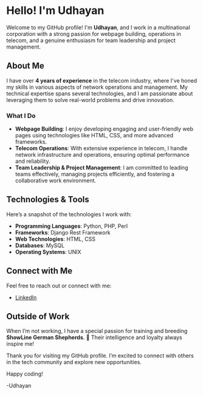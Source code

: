 # Hello! I'm Udhayan

Welcome to my GitHub profile! I'm **Udhayan**, and I work in a multinational corporation with a strong passion for webpage building, operations in telecom, and a genuine enthusiasm for team leadership and project management.

## About Me

I have over **4 years of experience** in the telecom industry, where I've honed my skills in various aspects of network operations and management. My technical expertise spans several technologies, and I am passionate about leveraging them to solve real-world problems and drive innovation.

### What I Do

- **Webpage Building**: I enjoy developing engaging and user-friendly web pages using technologies like HTML, CSS, and more advanced frameworks.
- **Telecom Operations**: With extensive experience in telecom, I handle network infrastructure and operations, ensuring optimal performance and reliability.
- **Team Leadership & Project Management**: I am committed to leading teams effectively, managing projects efficiently, and fostering a collaborative work environment.

## Technologies & Tools

Here’s a snapshot of the technologies I work with:

- **Programming Languages**: Python, PHP, Perl
- **Frameworks**: Django Rest Framework
- **Web Technologies**: HTML, CSS
- **Databases**: MySQL
- **Operating Systems**: UNIX

## Connect with Me

Feel free to reach out or connect with me:

- [LinkedIn](https://www.linkedin.com/in/udn/)

## Outside of Work

When I’m not working, I have a special passion for training and breeding **ShowLine German Shepherds**. 🐾 Their intelligence and loyalty always inspire me!

Thank you for visiting my GitHub profile. I’m excited to connect with others in the tech community and explore new opportunities.

Happy coding!

-Udhayan
